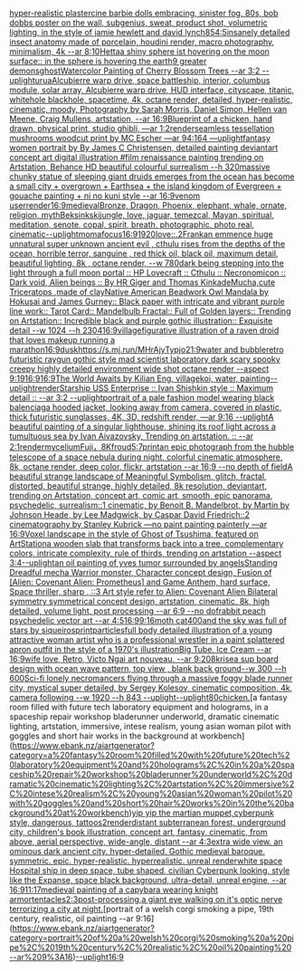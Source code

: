 [hyper-realistic plastercine barbie dolls embracing, sinister fog, 80s,  bob dobbs poster on the wall, subgenius, sweat, product shot, volumetric lighting, in the style of jamie hewlett and david lynch](https://www.ebank.nz/aiartgenerator?category=hyper-realistic%20plastercine%20barbie%20dolls%20embracing%2C%20sinister%20fog%2C%2080s%2C%20%20bob%20dobbs%20poster%20on%20the%20wall%2C%20subgenius%2C%20sweat%2C%20product%20shot%2C%20volumetric%20lighting%2C%20in%20the%20style%20of%20jamie%20hewlett%20and%20david%20lynch)[85](https://www.ebank.nz/aiartgenerator?category=85)[4:5](https://www.ebank.nz/aiartgenerator?category=4%3A5)[insanely detailed insect anatomy made of porcelain, houdini render, macro photography,  minimalism, 4k --ar 8:10](https://www.ebank.nz/aiartgenerator?category=insanely%20detailed%20insect%20anatomy%20made%20of%20porcelain%2C%20houdini%20render%2C%20macro%20photography%2C%20%20minimalism%2C%204k%20--ar%208%3A10)[Hetta](https://www.ebank.nz/aiartgenerator?category=Hetta)[a shiny sphere ist hovering on the moon surface:: in the sphere is hovering the earth](https://www.ebank.nz/aiartgenerator?category=a%20shiny%20sphere%20ist%20hovering%20on%20the%20moon%20surface%3A%3A%20in%20the%20sphere%20is%20hovering%20the%20earth)[9 greater demons](https://www.ebank.nz/aiartgenerator?category=9%20greater%20demons)[ghost](https://www.ebank.nz/aiartgenerator?category=ghost)[Watercolor Painting of Cherry Blossom Trees --ar 3:2 --uplight](https://www.ebank.nz/aiartgenerator?category=Watercolor%20Painting%20of%20Cherry%20Blossom%20Trees%20--ar%203%3A2%20--uplight)[urua](https://www.ebank.nz/aiartgenerator?category=urua)[Alcubierre warp drive, space battleship, interior, columbus module, solar array, Alcubierre warp drive, HUD interface, cityscape, titanic, whitehole blackhole, spacetime, 4k, octane render, detailed, hyper-realistic, cinematic, moody, Photography by Sarah Morris, Daniel Simon, Hellen van Meene, Craig Mullens, artstation, --ar 16:9](https://www.ebank.nz/aiartgenerator?category=Alcubierre%20warp%20drive%2C%20space%20battleship%2C%20interior%2C%20columbus%20module%2C%20solar%20array%2C%20Alcubierre%20warp%20drive%2C%20HUD%20interface%2C%20cityscape%2C%20titanic%2C%20whitehole%20blackhole%2C%20spacetime%2C%204k%2C%20octane%20render%2C%20detailed%2C%20hyper-realistic%2C%20cinematic%2C%20moody%2C%20Photography%20by%20Sarah%20Morris%2C%20Daniel%20Simon%2C%20Hellen%20van%20Meene%2C%20Craig%20Mullens%2C%20artstation%2C%20--ar%2016%3A9)[Blueprint of a chicken, hand drawn, physical print, studio ghibli, —ar 1:2](https://www.ebank.nz/aiartgenerator?category=Blueprint%20of%20a%20chicken%2C%20hand%20drawn%2C%20physical%20print%2C%20studio%20ghibli%2C%20%E2%80%94ar%201%3A2)[render](https://www.ebank.nz/aiartgenerator?category=render)[seamless tessellation mushrooms woodcut print by MC Escher —ar 94:164 —uplight](https://www.ebank.nz/aiartgenerator?category=seamless%20tessellation%20mushrooms%20woodcut%20print%20by%20MC%20Escher%20%E2%80%94ar%2094%3A164%20%E2%80%94uplight)[fantasy women portrait by By James C Christensen, detailed painting deviantart concept art digital illustration #film renaissance painting trending on Artstation, Behance HD beautiful colourful surrealism --h 320](https://www.ebank.nz/aiartgenerator?category=fantasy%20women%20portrait%20by%20By%20James%20C%20Christensen%2C%20detailed%20painting%20deviantart%20concept%20art%20digital%20illustration%20%23film%20renaissance%20painting%20trending%20on%20Artstation%2C%20Behance%20HD%20beautiful%20colourful%20surrealism%20--h%20320)[massive chunky statue of sleeping giant druids emerges from the ocean has become a small city + overgrown + Earthsea + the island kingdom of Evergreen + gouache painting + ni no kuni style --ar 16:9](https://www.ebank.nz/aiartgenerator?category=massive%20chunky%20statue%20of%20sleeping%20giant%20druids%20emerges%20from%20the%20ocean%20has%20become%20a%20small%20city%20%2B%20overgrown%20%2B%20Earthsea%20%2B%20the%20island%20kingdom%20of%20Evergreen%20%2B%20gouache%20painting%20%2B%20ni%20no%20kuni%20style%20--ar%2016%3A9)[venom user](https://www.ebank.nz/aiartgenerator?category=venom%20user)[render](https://www.ebank.nz/aiartgenerator?category=render)[16:9](https://www.ebank.nz/aiartgenerator?category=16%3A9)[medieval](https://www.ebank.nz/aiartgenerator?category=medieval)[Bronze, Dragon, Phoenix, elephant, whale, ornate, religion, myth](https://www.ebank.nz/aiartgenerator?category=Bronze%2C%20Dragon%2C%20Phoenix%2C%20elephant%2C%20whale%2C%20ornate%2C%20religion%2C%20myth)[Beksinkski](https://www.ebank.nz/aiartgenerator?category=Beksinkski)[jungle, love, jaguar, temezcal, Mayan, spiritual, meditation, senote, copal, spirit, breath, photographic, photo real, cinematic](https://www.ebank.nz/aiartgenerator?category=jungle%2C%20love%2C%20jaguar%2C%20temezcal%2C%20Mayan%2C%20spiritual%2C%20meditation%2C%20senote%2C%20copal%2C%20spirit%2C%20breath%2C%20photographic%2C%20photo%20real%2C%20cinematic)[--uplight](https://www.ebank.nz/aiartgenerator?category=--uplight)[moma](https://www.ebank.nz/aiartgenerator?category=moma)[focus](https://www.ebank.nz/aiartgenerator?category=focus)[16:9](https://www.ebank.nz/aiartgenerator?category=16%3A9)[1920](https://www.ebank.nz/aiartgenerator?category=1920)[love::.2](https://www.ebank.nz/aiartgenerator?category=love%3A%3A.2)[Frank](https://www.ebank.nz/aiartgenerator?category=Frank)[an emmence  huge unnatural super unknown ancient evil , cthulu  rises from the depths of the ocean, horrible terror,  sanguine , red thick oil, black oil,  maximum detail, beautiful lighting,  8k , octane render, --w 780](https://www.ebank.nz/aiartgenerator?category=an%20emmence%20%20huge%20unnatural%20super%20unknown%20ancient%20evil%20%2C%20cthulu%20%20rises%20from%20the%20depths%20of%20the%20ocean%2C%20horrible%20terror%2C%20%20sanguine%20%2C%20red%20thick%20oil%2C%20black%20oil%2C%20%20maximum%20detail%2C%20beautiful%20lighting%2C%20%208k%20%2C%20octane%20render%2C%20--w%20780)[dark being stepping into the light through a full moon portal :: HP Lovecraft :: Cthulu :: Necronomicon :: Dark void, Alien beings :: By HR Giger and Thomas Kinkade](https://www.ebank.nz/aiartgenerator?category=dark%20being%20stepping%20into%20the%20light%20through%20a%20full%20moon%20portal%20%3A%3A%20HP%20Lovecraft%20%3A%3A%20Cthulu%20%3A%3A%20Necronomicon%20%3A%3A%20Dark%20void%2C%20Alien%20beings%20%3A%3A%20By%20HR%20Giger%20and%20Thomas%20Kinkade)[Mucha,](https://www.ebank.nz/aiartgenerator?category=Mucha%2C)[cute Triceratops ,made of clay](https://www.ebank.nz/aiartgenerator?category=cute%20Triceratops%20%2Cmade%20of%20clay)[Native American Beadwork Owl Mandala by Hokusai and James Gurney:: Black paper with intricate and vibrant purple line work:: Tarot Card:: Mandelbulb Fractal:: Full of Golden layers:: Trending on Artstation:: Incredible black and purple gothic illustration:: Exquisite detail --w 1024 --h 2304](https://www.ebank.nz/aiartgenerator?category=Native%20American%20Beadwork%20Owl%20Mandala%20by%20Hokusai%20and%20James%20Gurney%3A%3A%20Black%20paper%20with%20intricate%20and%20vibrant%20purple%20line%20work%3A%3A%20Tarot%20Card%3A%3A%20Mandelbulb%20Fractal%3A%3A%20Full%20of%20Golden%20layers%3A%3A%20Trending%20on%20Artstation%3A%3A%20Incredible%20black%20and%20purple%20gothic%20illustration%3A%3A%20Exquisite%20detail%20--w%201024%20--h%202304)[16:9](https://www.ebank.nz/aiartgenerator?category=16%3A9)[village](https://www.ebank.nz/aiartgenerator?category=village)[figurative illustration of a raven droid that loves makeup running a marathon](https://www.ebank.nz/aiartgenerator?category=figurative%20illustration%20of%20a%20raven%20droid%20that%20loves%20makeup%20running%20a%20marathon)[16:9](https://www.ebank.nz/aiartgenerator?category=16%3A9)[dusk](https://www.ebank.nz/aiartgenerator?category=dusk)[<https://s.mj.run/MHrAjyTypjo>](https://www.ebank.nz/aiartgenerator?category=%3Chttps%3A//s.mj.run/MHrAjyTypjo%3E)[21:9](https://www.ebank.nz/aiartgenerator?category=21%3A9)[water and bubble](https://www.ebank.nz/aiartgenerator?category=water%20and%20bubble)[retro futuristic raygun gothic style mad scientist laboratory dark scary spooky creepy highly detailed environment wide shot octane render --aspect 9:19](https://www.ebank.nz/aiartgenerator?category=retro%20futuristic%20raygun%20gothic%20style%20mad%20scientist%20laboratory%20dark%20scary%20spooky%20creepy%20highly%20detailed%20environment%20wide%20shot%20octane%20render%20--aspect%209%3A19)[16:9](https://www.ebank.nz/aiartgenerator?category=16%3A9)[16:9](https://www.ebank.nz/aiartgenerator?category=16%3A9)[The World Awaits by Kilian Eng, village](https://www.ebank.nz/aiartgenerator?category=The%20World%20Awaits%20by%20Kilian%20Eng%2C%20village)[koi, water, painting](https://www.ebank.nz/aiartgenerator?category=koi%2C%20water%2C%20painting)[--uplight](https://www.ebank.nz/aiartgenerator?category=--uplight)[render](https://www.ebank.nz/aiartgenerator?category=render)[Starship USS Enterprise :: Ivan Shishkin style :: Maximum detail :: --ar 3:2 --uplight](https://www.ebank.nz/aiartgenerator?category=Starship%20USS%20Enterprise%20%3A%3A%20Ivan%20Shishkin%20style%20%3A%3A%20Maximum%20detail%20%3A%3A%20--ar%203%3A2%20--uplight)[portrait of a pale fashion model wearing black balenciaga hooded jacket, looking away from camera, covered in plastic, thick futuristic sunglasses, 4K, 3D, redshift render, —ar 9:16 --uplight](https://www.ebank.nz/aiartgenerator?category=portrait%20of%20a%20pale%20fashion%20model%20wearing%20black%20balenciaga%20hooded%20jacket%2C%20looking%20away%20from%20camera%2C%20covered%20in%20plastic%2C%20thick%20futuristic%20sunglasses%2C%204K%2C%203D%2C%20redshift%20render%2C%20%E2%80%94ar%209%3A16%20--uplight)[A beautiful painting of a singular lighthouse, shining its roof light across a tumultuous sea by Ivan Aivazovsky, Trending on artstation. :: --ar 2:1](https://www.ebank.nz/aiartgenerator?category=A%20beautiful%20painting%20of%20a%20singular%20lighthouse%2C%20shining%20its%20roof%20light%20across%20a%20tumultuous%20sea%20by%20Ivan%20Aivazovsky%2C%20Trending%20on%20artstation.%20%3A%3A%20--ar%202%3A1)[render](https://www.ebank.nz/aiartgenerator?category=render)[mycelium](https://www.ebank.nz/aiartgenerator?category=mycelium)[Fuji，8K](https://www.ebank.nz/aiartgenerator?category=Fuji%EF%BC%8C8K)[froud](https://www.ebank.nz/aiartgenerator?category=froud)[5:7](https://www.ebank.nz/aiartgenerator?category=5%3A7)[print](https://www.ebank.nz/aiartgenerator?category=print)[an epic photograph from the hubble telescope of a space nebula during night, colorful cinematic atmosphere, 8k, octane render, deep color, flickr, artstation --ar 16:9 --no depth of field](https://www.ebank.nz/aiartgenerator?category=an%20epic%20photograph%20from%20the%20hubble%20telescope%20of%20a%20space%20nebula%20during%20night%2C%20colorful%20cinematic%20atmosphere%2C%208k%2C%20octane%20render%2C%20deep%20color%2C%20flickr%2C%20artstation%20--ar%2016%3A9%20--no%20depth%20of%20field)[A beautiful strange landscape of Meaningful Symbolism, glitch, fractal, distorted, beautiful strange, highly detailed, 8k resolution, deviantart, trending on Artstation, concept art, comic art, smooth,  epic panorama, psychedelic, surrealism::1 cinematic, by Benoit B. Mandelbrot, by Martin by Johnson Heade, by Lee Madgwick, by Caspar David Friedrich::2 cinematography by Stanley Kubrick —no paint painting painterly —ar 16:9](https://www.ebank.nz/aiartgenerator?category=A%20beautiful%20strange%20landscape%20of%20Meaningful%20Symbolism%2C%20glitch%2C%20fractal%2C%20distorted%2C%20beautiful%20strange%2C%20highly%20detailed%2C%208k%20resolution%2C%20deviantart%2C%20trending%20on%20Artstation%2C%20concept%20art%2C%20comic%20art%2C%20smooth%2C%20%20epic%20panorama%2C%20psychedelic%2C%20surrealism%3A%3A1%20cinematic%2C%20by%20Benoit%20B.%20Mandelbrot%2C%20by%20Martin%20by%20Johnson%20Heade%2C%20by%20Lee%20Madgwick%2C%20by%20Caspar%20David%20Friedrich%3A%3A2%20cinematography%20by%20Stanley%20Kubrick%20%E2%80%94no%20paint%20painting%20painterly%20%E2%80%94ar%2016%3A9)[Voxel landscape in the style of Ghost of Tsushima, featured on ArtStation](https://www.ebank.nz/aiartgenerator?category=Voxel%20landscape%20in%20the%20style%20of%20Ghost%20of%20Tsushima%2C%20featured%20on%20ArtStation)[a wooden slab that transforms back into a tree, complementary colors, intricate complexity, rule of thirds, trending on artstation --aspect 3:4](https://www.ebank.nz/aiartgenerator?category=a%20wooden%20slab%20that%20transforms%20back%20into%20a%20tree%2C%20complementary%20colors%2C%20intricate%20complexity%2C%20rule%20of%20thirds%2C%20trending%20on%20artstation%20--aspect%203%3A4)[--uplight](https://www.ebank.nz/aiartgenerator?category=--uplight)[an oil painting of yves tumor surrounded by angels](https://www.ebank.nz/aiartgenerator?category=an%20oil%20painting%20of%20yves%20tumor%20surrounded%20by%20angels)[Standing Dreadful mecha Warrior monster, Character concept design, Fusion of [Alien: Covenant Alien: Prometheus] and Game Anthem, hard surface, Space thriller, sharp , ::3  Art style refer to Alien: Covenant Alien   Bilateral symmetry       symmetrical   concept design,  artstation, cinematic,  8k, high detailed,  volume light,  post processing    --ar 6:9   --no dof](https://www.ebank.nz/aiartgenerator?category=Standing%20Dreadful%20mecha%20Warrior%20monster%2C%20Character%20concept%20design%2C%20Fusion%20of%20%5BAlien%3A%20Covenant%20Alien%3A%20Prometheus%5D%20and%20Game%20Anthem%2C%20hard%20surface%2C%20Space%20thriller%2C%20sharp%20%2C%20%3A%3A3%20%20Art%20style%20refer%20to%20Alien%3A%20Covenant%20Alien%20%20%20Bilateral%20symmetry%20%20%20%20%20%20%20symmetrical%20%20%20concept%20design%2C%20%20artstation%2C%20cinematic%2C%20%208k%2C%20high%20detailed%2C%20%20volume%20light%2C%20%20post%20processing%20%20%20%20--ar%206%3A9%20%20%20--no%20dof)[rabbit peach psychedelic vector art --ar 4:5](https://www.ebank.nz/aiartgenerator?category=rabbit%20peach%20psychedelic%20vector%20art%20--ar%204%3A5)[16:9](https://www.ebank.nz/aiartgenerator?category=16%3A9)[9:16](https://www.ebank.nz/aiartgenerator?category=9%3A16)[moth cat](https://www.ebank.nz/aiartgenerator?category=moth%20cat)[400](https://www.ebank.nz/aiartgenerator?category=400)[and the sky was full of stars by siqueiros](https://www.ebank.nz/aiartgenerator?category=and%20the%20sky%20was%20full%20of%20stars%20by%20siqueiros)[print](https://www.ebank.nz/aiartgenerator?category=print)[particles](https://www.ebank.nz/aiartgenerator?category=particles)[full body detailed illustration of a young attractive woman artist who is a professional wrestler in a paint splattered apron outfit in the style of a 1970's illustration](https://www.ebank.nz/aiartgenerator?category=full%20body%20detailed%20illustration%20of%20a%20young%20attractive%20woman%20artist%20who%20is%20a%20professional%20wrestler%20in%20a%20paint%20splattered%20apron%20outfit%20in%20the%20style%20of%20a%201970%27s%20illustration)[Big Tube. Ice Cream --ar 16:9](https://www.ebank.nz/aiartgenerator?category=Big%20Tube.%20Ice%20Cream%20--ar%2016%3A9)[wife love, Retro, Victo Ngai art nouveau,  --ar 9:20](https://www.ebank.nz/aiartgenerator?category=wife%20love%2C%20Retro%2C%20Victo%20Ngai%20art%20nouveau%2C%20%20--ar%209%3A20)[8k](https://www.ebank.nz/aiartgenerator?category=8k)[rise](https://www.ebank.nz/aiartgenerator?category=rise)[a sup board design with ocean wave pattern, top view , blank back ground--w 300 --h 600](https://www.ebank.nz/aiartgenerator?category=a%20sup%20board%20design%20with%20ocean%20wave%20pattern%2C%20top%20view%20%2C%20blank%20back%20ground--w%20300%20--h%20600)[Sci-fi lonely necromancers flying through a massive foggy blade runner city, mystical super detailed, by Sergey Kolesov, cinematic composition, 4k, camera following --w 1920 --h 843 --uplight](https://www.ebank.nz/aiartgenerator?category=Sci-fi%20lonely%20necromancers%20flying%20through%20a%20massive%20foggy%20blade%20runner%20city%2C%20mystical%20super%20detailed%2C%20by%20Sergey%20Kolesov%2C%20cinematic%20composition%2C%204k%2C%20camera%20following%20--w%201920%20--h%20843%20--uplight)[--uplight](https://www.ebank.nz/aiartgenerator?category=--uplight)[80](https://www.ebank.nz/aiartgenerator?category=80)[chicken.](https://www.ebank.nz/aiartgenerator?category=chicken.)[a fantasy room filled with future tech laboratory equipment and holograms, in a spaceship repair workshop bladerunner underworld, dramatic cinematic lighting, artstation, immersive, intese realism, young asian woman pilot with goggles and short hair works in the background at workbench](https://www.ebank.nz/aiartgenerator?category=a%20fantasy%20room%20filled%20with%20future%20tech%20laboratory%20equipment%20and%20holograms%2C%20in%20a%20spaceship%20repair%20workshop%20bladerunner%20underworld%2C%20dramatic%20cinematic%20lighting%2C%20artstation%2C%20immersive%2C%20intese%20realism%2C%20young%20asian%20woman%20pilot%20with%20goggles%20and%20short%20hair%20works%20in%20the%20background%20at%20workbench)[yip yip the martian muppet,cyberpunk style, dangerous, tattoos](https://www.ebank.nz/aiartgenerator?category=yip%20yip%20the%20martian%20muppet%2Ccyberpunk%20style%2C%20dangerous%2C%20tattoos)[2](https://www.ebank.nz/aiartgenerator?category=2)[render](https://www.ebank.nz/aiartgenerator?category=render)[distant subterranean forest, underground city, children's book illustration, concept art, fantasy, cinematic, from above, aerial perspective, wide-angle, distant  --ar 4:3](https://www.ebank.nz/aiartgenerator?category=distant%20subterranean%20forest%2C%20underground%20city%2C%20children%27s%20book%20illustration%2C%20concept%20art%2C%20fantasy%2C%20cinematic%2C%20from%20above%2C%20aerial%20perspective%2C%20wide-angle%2C%20distant%20%20--ar%204%3A3)[extra wide view. an ominous dark ancient city. hyper-detailed. Gothic medieval baroque. symmetric. epic. hyper-realistic. hyperrealistic. unreal render](https://www.ebank.nz/aiartgenerator?category=extra%20wide%20view.%20an%20ominous%20dark%20ancient%20city.%20hyper-detailed.%20Gothic%20medieval%20baroque.%20symmetric.%20epic.%20hyper-realistic.%20hyperrealistic.%20unreal%20render)[white space Hospital ship in deep space, tube shaped, civilian Cyberpunk looking, style like the Expanse, space black background, ultra-detail, unreal engine, --ar 16:9](https://www.ebank.nz/aiartgenerator?category=white%20space%20Hospital%20ship%20in%20deep%20space%2C%20tube%20shaped%2C%20civilian%20Cyberpunk%20looking%2C%20style%20like%20the%20Expanse%2C%20space%20black%20background%2C%20ultra-detail%2C%20unreal%20engine%2C%20--ar%2016%3A9)[11:17](https://www.ebank.nz/aiartgenerator?category=11%3A17)[medieval painting of a capybara wearing knight armor](https://www.ebank.nz/aiartgenerator?category=medieval%20painting%20of%20a%20capybara%20wearing%20knight%20armor)[tentacles](https://www.ebank.nz/aiartgenerator?category=tentacles)[2:3](https://www.ebank.nz/aiartgenerator?category=2%3A3)[post-processing,](https://www.ebank.nz/aiartgenerator?category=post-processing%2C)[a giant eye walking on it's optic nerve terrorizing a city at night.](https://www.ebank.nz/aiartgenerator?category=a%20giant%20eye%20walking%20on%20it%27s%20optic%20nerve%20terrorizing%20a%20city%20at%20night.)[portrait of a welsh corgi smoking a pipe, 19th century, realistic, oil painting --ar 9:16](https://www.ebank.nz/aiartgenerator?category=portrait%20of%20a%20welsh%20corgi%20smoking%20a%20pipe%2C%2019th%20century%2C%20realistic%2C%20oil%20painting%20--ar%209%3A16)[--uplight](https://www.ebank.nz/aiartgenerator?category=--uplight)[16:9](https://www.ebank.nz/aiartgenerator?category=16%3A9)